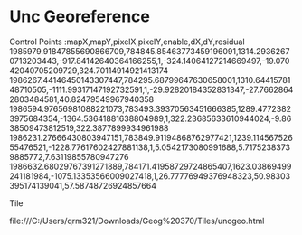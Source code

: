 # Unc Georeference
Control Points
:mapX,mapY,pixelX,pixelY,enable,dX,dY,residual
1985979.91847855690866709,784845.85463773459196091,1314.29362670713203443,-917.84142640364166255,1,-324.14064127214669497,-19.07042040705209729,324.70114914921413174
1986267.44146450143307447,784295.68799647630658001,1310.6441578148710505,-1111.99317147192732591,1,-29.92820184352831347,-27.76628642803484581,40.82479549967940358
1986594.97656981088221073,783493.39370563451666385,1289.47723823975684354,-1364.53641881638804989,1,322.23685633610944024,-9.8638509473812519,322.3877899934961988
1986231.27666430803947151,783849.91194868762977421,1239.11456752655476521,-1228.77617602427881138,1,5.0542173080991688,5.71752383739885772,7.63119855780947276
1986632.68029767391271889,784171.41958729724865407,1623.03869499241181984,-1075.13353566009027418,1,26.77776949376948323,50.98303395174139041,57.58748726924857664

Tile

file:///C:/Users/qrm321/Downloads/Geog%20370/Tiles/uncgeo.html
